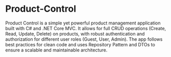 # Product-Control
 Product Control is a simple yet powerful product management application built with C# and .NET Core MVC. It allows for full CRUD operations (Create, Read, Update, Delete) on products, with robust authentication and authorization for different user roles (Guest, User, Admin). The app follows best practices for clean code and uses Repository Pattern and DTOs to ensure a scalable and maintainable architecture.
